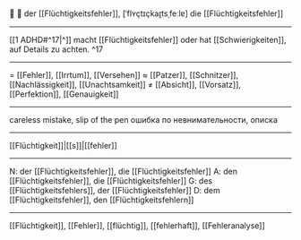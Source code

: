 🔵 📝 der [[Flüchtigkeitsfehler]], [ˈflʏçtɪçkaɪ̯tsˌfeːlɐ]
die [[Flüchtigkeitsfehler]]

---
[[1 ADHD#^17|^]] macht [[Flüchtigkeitsfehler]] oder hat [[Schwierigkeiten]], auf Details zu achten. ^17

---
= [[Fehler]], [[Irrtum]], [[Versehen]]
≈ [[Patzer]], [[Schnitzer]], [[Nachlässigkeit]], [[Unachtsamkeit]]
≠ [[Absicht]], [[Vorsatz]], [[Perfektion]], [[Genauigkeit]]

---
careless mistake, slip of the pen
ошибка по невнимательности, описка

---
[[Flüchtigkeit]]|[[s]]|[[fehler]]

---
N: der [[Flüchtigkeitsfehler]], die [[Flüchtigkeitsfehler]]
A: den [[Flüchtigkeitsfehler]], die [[Flüchtigkeitsfehler]]
G: des [[Flüchtigkeitsfehlers]], der [[Flüchtigkeitsfehler]]
D: dem [[Flüchtigkeitsfehler]], den [[Flüchtigkeitsfehlern]]

---
[[Flüchtigkeit]], [[Fehler]], [[flüchtig]], [[fehlerhaft]], [[Fehleranalyse]]
